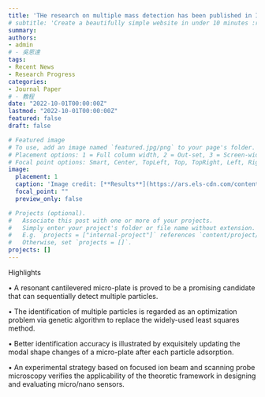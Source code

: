 ```yaml
---
title: 'THe research on multiple mass detection has been published in International Journal of Mechanical Sciences'
# subtitle: 'Create a beautifully simple website in under 10 minutes :rocket:'
summary: 
authors:
- admin
# - 吳恩達
tags:
- Recent News 
- Research Progress
categories:
- Journal Paper
# - 教程
date: "2022-10-01T00:00:00Z"
lastmod: "2022-10-01T00:00:00Z"
featured: false
draft: false

# Featured image
# To use, add an image named `featured.jpg/png` to your page's folder.
# Placement options: 1 = Full column width, 2 = Out-set, 3 = Screen-width
# Focal point options: Smart, Center, TopLeft, Top, TopRight, Left, Right, BottomLeft, Bottom, BottomRight
image:
  placement: 1
  caption: 'Image credit: [**Results**](https://ars.els-cdn.com/content/image/1-s2.0-S0020740322004787-gr2_lrg.jpg)'
  focal_point: ""
  preview_only: false

# Projects (optional).
#   Associate this post with one or more of your projects.
#   Simply enter your project's folder or file name without extension.
#   E.g. `projects = ["internal-project"]` references `content/project/deep-learning/index.md`.
#   Otherwise, set `projects = []`.
projects: []
---
```


Highlights

• A resonant cantilevered micro-plate is proved to be a promising candidate that can sequentially detect multiple particles.

• The identification of multiple particles is regarded as an optimization problem via genetic algorithm to replace the widely-used least squares method.

• Better identification accuracy is illustrated by exquisitely updating the modal shape changes of a micro-plate after each particle adsorption.

• An experimental strategy based on focused ion beam and scanning probe microscopy verifies the applicability of the theoretic framework in designing and evaluating micro/nano sensors.
